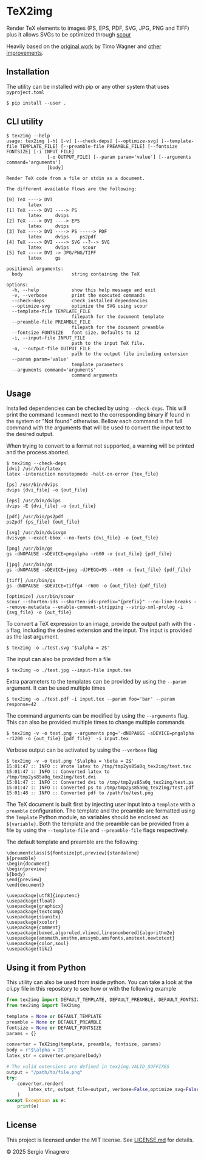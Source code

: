 # TeX2img

Render TeX elements to images (PS, EPS, PDF, SVG, JPG, PNG and TIFF) plus it allows SVGs to be optimized through [scour](https://github.com/scour-project/scour)

Heavily based on the [original work](https://github.com/tuxu/latex2svg) by Timo Wagner and [other improvements](https://github.com/Moonbase59/latex2svg).

## Installation

The utility can be installed with pip or any other system that uses `pyproject.toml`

```shell
$ pip install --user .
```

## CLI utility

```shell
$ tex2img --help
usage: tex2img [-h] [-v] [--check-deps] [--optimize-svg] [--template-file TEMPLATE_FILE] [--preamble-file PREAMBLE_FILE] [--fontsize FONTSIZE] [-i INPUT_FILE]
               [-o OUTPUT_FILE] [--param param='value'] [--arguments command='arguments']
               [body]

Render TeX code from a file or stdin as a document.

The different available flows are the following:

[0] TeX ----> DVI
        latex
[1] TeX ----> DVI ----> PS
        latex     dvips
[2] TeX ----> DVI ----> EPS
        latex     dvips
[3] TeX ----> DVI ----> PS -----> PDF
        latex     dvips    ps2pdf
[4] TeX ----> DVI ----> SVG --?--> SVG
        latex     dvips     scour
[5] TeX ----> DVI -> JPG/PNG/TIFF
        latex     gs

positional arguments:
  body                  string containing the TeX

options:
  -h, --help            show this help message and exit
  -v, --verbose         print the executed commands
  --check-deps          check installed dependencies
  --optimize-svg        optimize the SVG using scour
  --template-file TEMPLATE_FILE
                        filepath for the document template
  --preamble-file PREAMBLE_FILE
                        filepath for the document preamble
  --fontsize FONTSIZE   font size. Defaults to 12
  -i, --input-file INPUT_FILE
                        path to the input TeX file.
  -o, --output-file OUTPUT_FILE
                        path to the output file including extension
  --param param='value'
                        template parameters
  --arguments command='arguments'
                        command arguments
```

## Usage

Installed dependencies can be checked by using `--check-deps`. This will print the command `[command]` next to the corresponding binary if found in the system or "Not found" otherwise. Bellow each command is the full command with the arguments that will be used to convert the input text to the desired output.

When trying to convert to a format not supported, a warning will be printed and the process aborted.

```shell
$ tex2img --check-deps
[dvi] /usr/bin/latex
latex -interaction nonstopmode -halt-on-error {tex_file}

[ps] /usr/bin/dvips
dvips {dvi_file} -o {out_file}

[eps] /usr/bin/dvips
dvips -E {dvi_file} -o {out_file}

[pdf] /usr/bin/ps2pdf
ps2pdf {ps_file} {out_file}

[svg] /usr/bin/dvisvgm
dvisvgm --exact-bbox --no-fonts {dvi_file} -o {out_file}

[png] /usr/bin/gs
gs -dNOPAUSE -sDEVICE=pngalpha -r600 -o {out_file} {pdf_file}

[jpg] /usr/bin/gs
gs -dNOPAUSE -sDEVICE=jpeg -dJPEGQ=95 -r600 -o {out_file} {pdf_file}

[tiff] /usr/bin/gs
gs -dNOPAUSE -sDEVICE=tiffg4 -r600 -o {out_file} {pdf_file}

[optimize] /usr/bin/scour
scour --shorten-ids --shorten-ids-prefix="{prefix}" --no-line-breaks --remove-metadata --enable-comment-stripping --strip-xml-prolog -i {svg_file} -o {out_file}
```

To convert a TeX expression to an image, provide the output path with the `-o` flag, including the desired extension and the input. The input is provided as the last argument.

```shell
$ tex2img -o ./test.svg '$\alpha = 2$'
```

The input can also be provided from a file

```shell
$ tex2img -o ./test.jpg --input-file input.tex
```

Extra parameters to the templates can be provided by using the `--param` argument. It can be used multiple times

```shell
$ tex2img -o ./test.pdf -i input.tex --param foo='bar' --param response=42
```

The command arguments can be modified by using the `--arguments` flag. This can also be provided multiple times to change multiple commands

```shell
$ tex2img -v -o test.png --arguments png='-dNOPAUSE -sDEVICE=pngalpha -r1200 -o {out_file} {pdf_file}' -i input.tex
```

Verbose output can be activated by using the `--verbose` flag

```shell
$ tex2img -v -o test.png '$\alpha = \beta = 2$'
15:01:47 :: INFO :: Wrote latex to /tmp/tmp2ys85a0q_tex2img/test.tex
15:01:47 :: INFO :: Converted latex to /tmp/tmp2ys85a0q_tex2img/test.dvi
15:01:47 :: INFO :: Converted dvi to /tmp/tmp2ys85a0q_tex2img/test.ps
15:01:47 :: INFO :: Converted ps to /tmp/tmp2ys85a0q_tex2img/test.pdf
15:01:48 :: INFO :: Converted pdf to /path/to/test.png
```

The TeX document is built first by injecting user input into a `template` with a `preamble` configuration. The template and the preamble are formatted using the `Template` Python module, so variables should be enclosed as `${variable}`. Both the template and the preamble can be provided from a file by using the `--template-file` and `--preamble-file` flags respectively.

The default template and preamble are the following:

```text
\documentclass[${fontsize}pt,preview]{standalone}
${preamble}
\begin{document}
\begin{preview}
${body}
\end{preview}
\end{document}
```

```text
\usepackage[utf8]{inputenc}
\usepackage{float}
\usepackage{graphicx}
\usepackage{textcomp}
\usepackage{siunitx}
\usepackage{xcolor}
\usepackage{comment}
\usepackage[boxed,algoruled,vlined,linesnumbered]{algorithm2e}
\usepackage{amsmath,amsthm,amssymb,amsfonts,amstext,newtxtext}
\usepackage{color,soul}
\usepackage{tikz}
```

## Using it from Python

This utility can also be used from inside python. You can take a look at the cli.py file in this repository to see how or with the following example

```python
from tex2img import DEFAULT_TEMPLATE, DEFAULT_PREAMBLE, DEFAULT_FONTSIZE
from tex2img import TeX2img

template = None or DEFAULT_TEMPLATE
preamble = None or DEFAULT_PREAMBLE
fontsize = None or DEFAULT_FONTSIZE
params = {}

converter = TeX2img(template, preamble, fontsize, params)
body = r"$\alpha = 2$"
latex_str = converter.prepare(body)

# The valid extensions are defined in tex2img.VALID_SUFFIXES
output = "/path/to/file.png"
try:
    converter.render(
        latex_str, output_file=output, verbose=False,optimize_svg=False
    )
except Exception as e:
    print(e)
```

## License

This project is licensed under the MIT license. See [LICENSE.md](LICENSE.md) for details.

© 2025 Sergio Vinagrero
